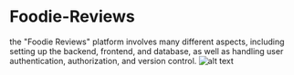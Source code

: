 # Foodie-Reviews
the "Foodie Reviews" platform involves many different aspects, including setting up the backend, frontend, and database, as well as handling user authentication, authorization, and version control.
![alt text](https://images.pexels.com/photos/7564196/pexels-photo-7564196.jpeg?auto=compress&cs=tinysrgb&w=600)
